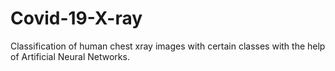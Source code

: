 # Covid-19-X-ray
Classification of human chest xray images with certain classes with the help of Artificial Neural Networks.
